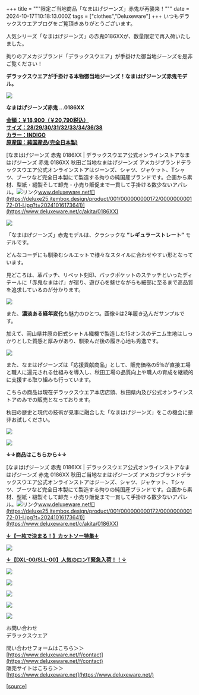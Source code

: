 +++
title = """限定ご当地商品「なまはげジーンズ」赤鬼が再襲来！"""
date = 2024-10-17T10:18:13.000Z
tags = ["clothes","Deluxeware"]
+++
いつもデラックスウエアブログをご覧頂きありがとうございます。

人気シリーズ「なまはげジーンズ」の赤鬼0186XXが、数量限定で再入荷いたしました。

拘りのアメカジブランド「デラックスウエア」が手掛けた御当地ジーンズを是非ご覧ください！

**デラックスウエアが手掛ける本物御当地ジーンズ！なまはげジーンズ赤鬼モデル。**

**[![](https://stat.ameba.jp/user_images/20241017/16/deluxeware/73/9f/j/o1125112515499023919.jpg)](https://stat.ameba.jp/user_images/20241017/16/deluxeware/73/9f/j/o1125112515499023919.jpg)**

**なまはげジーンズ赤鬼 ...0186XX**

**[金額：￥18,900（￥20,790税込）](https://www.deluxeware.net/c/akita/0186XX)  
[サイズ：28/29/30/31/32/33/34/36/38](https://www.deluxeware.net/c/akita/0186XX)  
[カラー：INDIGO](https://www.deluxeware.net/c/akita/0186XX)  
[原産国：純国産品(完全日本製)](https://www.deluxeware.net/c/akita/0186XX)**

[なまはげジーンズ 赤鬼 0186XX | デラックスウエア公式オンラインストアなまはげジーンズ 赤鬼 0186XX 秋田ご当地なまはげジーンズ アメカジブランドデラックスウエア公式オンラインストアはジーンズ、シャツ、ジャケット、Tシャツ、ブーツなど完全日本製にて製造する拘りの純国産ブランドです。企画から素材、型紙・縫製そして卸売・小売り販促まで一貫して手掛ける数少ないアパレル。![リンク](https://c.stat100.ameba.jp/ameblo/symbols/v3.20.0/svg/gray/editor_link.svg)www.deluxeware.net![](https://deluxe25.itembox.design/product/001/000000000172/000000000172-01-l.jpg?t=20241016173641)](https://www.deluxeware.net/c/akita/0186XX)

[![](https://stat.ameba.jp/user_images/20241017/16/deluxeware/5a/8b/j/o1125112515499023920.jpg)](https://stat.ameba.jp/user_images/20241017/16/deluxeware/5a/8b/j/o1125112515499023920.jpg)

「なまはげジーンズ」赤鬼モデルは、クラシックな **”レギュラーストレート”** モデルです。

どんなコーデにも馴染むシルエットで様々なスタイルに合わせやすい形となっています。

見どころは、革パッチ、リベット刻印、バックポケットのステッチといったディテールに「赤鬼なまはげ」が宿り、遊び心を魅せながらも細部に至るまで高品質を追求しているのが分かります。

[![](https://stat.ameba.jp/user_images/20241017/16/deluxeware/c4/fd/j/o1125112515499023922.jpg)](https://stat.ameba.jp/user_images/20241017/16/deluxeware/c4/fd/j/o1125112515499023922.jpg)

また、**濃淡ある経年変化**も魅力のひとつ。画像↓は2年履き込んだサンプルです。

加えて、岡山県井原の旧式シャトル織機で製造した15オンスのデニム生地はしっかりとした質感と厚みがあり、馴染んだ後の履き心地も秀逸です。

![](https://deluxe25.itembox.design/product/001/000000000172/000000000172-15-l.jpg?t=20241016173641)  
  
また、なまはげジーンズは「応援貢献商品」として、販売価格の5％が直接工場と職人に還元される仕組みを導入し、秋田工場の品質向上や職人の育成を継続的に支援する取り組みも行っています。  
  
こちらの商品は現在デラックスウエア本店店頭、秋田県内及び公式オンラインストアのみでの販売となっております。  
  
秋田の歴史と現代の技術が見事に融合した「なまはげジーンズ」をこの機会に是非お試しください。

![](https://deluxe25.itembox.design/product/001/000000000172/000000000172-07-l.jpg?t=20241016173641)

![](https://deluxe25.itembox.design/product/001/000000000172/000000000172-02-l.jpg?t=20241016173641)

**↓↓商品はこちらから↓↓**

[なまはげジーンズ 赤鬼 0186XX | デラックスウエア公式オンラインストアなまはげジーンズ 赤鬼 0186XX 秋田ご当地なまはげジーンズ アメカジブランドデラックスウエア公式オンラインストアはジーンズ、シャツ、ジャケット、Tシャツ、ブーツなど完全日本製にて製造する拘りの純国産ブランドです。企画から素材、型紙・縫製そして卸売・小売り販促まで一貫して手掛ける数少ないアパレル。![リンク](https://c.stat100.ameba.jp/ameblo/symbols/v3.20.0/svg/gray/editor_link.svg)www.deluxeware.net![](https://deluxe25.itembox.design/product/001/000000000172/000000000172-01-l.jpg?t=20241016173641)](https://www.deluxeware.net/c/akita/0186XX)

**[↓【一枚で決まる！】カットソー特集↓](https://www.deluxeware.net/c/tokusyu)**

[![](https://stat.ameba.jp/user_images/20241016/14/deluxeware/bc/37/j/o0930015015498595508.jpg?caw=800)](https://www.deluxeware.net/c/tokusyu)

**[↓【DXL-00/SLL-00】人気のロンT緊急入荷！！↓](https://www.deluxeware.net/)**

[![](https://stat.ameba.jp/user_images/20241007/16/deluxeware/df/96/j/o0800026015495163803.jpg?caw=800)](https://www.deluxeware.net/)

[![](https://stat.ameba.jp/user_images/20240614/12/deluxeware/fb/b4/j/o0800026015451324172.jpg?caw=800)](https://www.deluxeware.net/c/2024FWreserveall)

[![](https://stat.ameba.jp/user_images/20240315/15/deluxeware/04/7f/j/o0800026015413271803.jpg?caw=800)](https://www.instagram.com/deluxeware/?hl=ja)

[![](https://stat.ameba.jp/user_images/20220415/12/deluxeware/3b/ce/j/o0800026015103175481.jpg?caw=800)](https://www.deluxeware.net/f/headstore)

[![](https://stat.ameba.jp/user_images/20220415/12/deluxeware/d7/c6/j/o0800026015103175487.jpg?caw=800)](https://www.deluxeware.net/)

お問い合わせ  
デラックスウエア

問い合わせフォームはこちら＞＞  
[https://www.deluxeware.net/f/contact](https://www.deluxeware.net/f/contact)  
販売サイトはこちら＞＞  
[https://www.deluxeware.net](https://www.deluxeware.net/)

[[source]](https://ameblo.jp/deluxeware/entry-12871588699.html)
